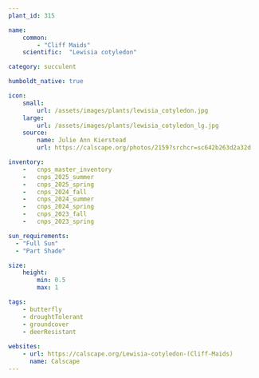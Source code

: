 ```yaml
---
plant_id: 315 

name: 
    common: 
        - "Cliff Maids"
    scientific:  "Lewisia cotyledon"  

category: succulent

humboldt_native: true

icon: 
    small: 
        url: /assets/images/plants/lewisia_cotyledon.jpg 
    large: 
        url: /assets/images/plants/lewisia_cotyledon_lg.jpg 
    source: 
        name: Julie Ann Kierstead 
        url: https://calscape.org/photos/2159?srchcr=sc642b263d2a32d 

inventory: 
    -   cnps_master_inventory
    -   cnps_2025_summer
    -   cnps_2025_spring
    -   cnps_2024_fall
    -   cnps_2024_summer
    -   cnps_2024_spring
    -   cnps_2023_fall
    -   cnps_2023_spring

sun_requirements:
  - "Full Sun"
  - "Part Shade"

size:
    height: 
        min: 0.5 
        max: 1 

tags:
    - butterfly
    - droughtTolerant
    - groundcover
    - deerResistant
 
websites: 
    - url: https://calscape.org/Lewisia-cotyledon-(Cliff-Maids) 
      name: Calscape
---
```

